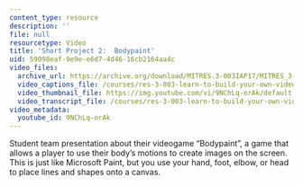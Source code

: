 ```yaml
---
content_type: resource
description: ''
file: null
resourcetype: Video
title: 'Short Project 2:  Bodypaint'
uid: 59098eaf-9e9e-e6d7-4d46-16cb2164aa4c
video_files:
  archive_url: https://archive.org/download/MITRES.3-003IAP17/MITRES_3-003IAP17_Short_Project_02_300k.mp4
  video_captions_file: /courses/res-3-003-learn-to-build-your-own-videogame-with-the-unity-game-engine-and-microsoft-kinect-january-iap-2017/a246d3bf8a4658218a817a849cb780e8_9NChLq-orAk.vtt
  video_thumbnail_file: https://img.youtube.com/vi/9NChLq-orAk/default.jpg
  video_transcript_file: /courses/res-3-003-learn-to-build-your-own-videogame-with-the-unity-game-engine-and-microsoft-kinect-january-iap-2017/d56daf878d0933f969a4302ac6c77b92_9NChLq-orAk.pdf
video_metadata:
  youtube_id: 9NChLq-orAk
---
```


Student team presentation about their videogame “Bodypaint”, a game that allows a player to use their body’s motions to create images on the screen. This is just like Microsoft Paint, but you use your hand, foot, elbow, or head to place lines and shapes onto a canvas.